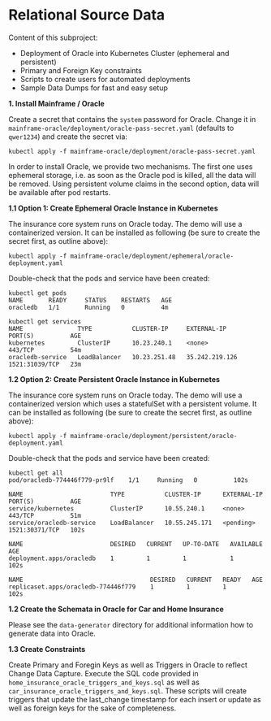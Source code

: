 # Relational Source Data

Content of this subproject:
* Deployment of Oracle into Kubernetes Cluster (ephemeral and persistent)
* Primary and Foreign Key constraints  
* Scripts to create users for automated deployments
* Sample Data Dumps for fast and easy setup

__1. Install Mainframe / Oracle__

Create a secret that contains the `system` password for Oracle. Change it in `mainframe-oracle/deployment/oracle-pass-secret.yaml` (defaults to `qwer1234`) and create the secret via:
```
kubectl apply -f mainframe-oracle/deployment/oracle-pass-secret.yaml
```

In order to install Oracle, we provide two mechanisms. The first one uses ephemeral storage, i.e. as soon as the Oracle pod is killed, all the data will be removed. Using persistent volume claims in the second option, data will be available after pod restarts.

__1.1 Option 1: Create Ephemeral Oracle Instance in Kubernetes__

The insurance core system runs on Oracle today. The demo will use a containerized version. It can be installed as following (be sure to create the secret first, as outline above):
```
kubectl apply -f mainframe-oracle/deployment/ephemeral/oracle-deployment.yaml 
```

Double-check that the pods and service have been created:
```
kubectl get pods
NAME       READY     STATUS    RESTARTS   AGE
oracledb   1/1       Running   0          4m

kubectl get services
NAME               TYPE           CLUSTER-IP     EXTERNAL-IP      PORT(S)          AGE
kubernetes         ClusterIP      10.23.240.1    <none>           443/TCP          54m
oracledb-service   LoadBalancer   10.23.251.48   35.242.219.126   1521:31039/TCP   23m
```

__1.2 Option 2: Create Persistent Oracle Instance in Kubernetes__

The insurance core system runs on Oracle today. The demo will use a containerized version which uses a statefulSet with a persistent volume. It can be installed as following (be sure to create the secret first, as outline above):

```
kubectl apply -f mainframe-oracle/deployment/persistent/oracle-deployment.yaml 
```

Double-check that the pods and service have been created:
```
kubectl get all
pod/oracledb-774446f779-pr9lf    1/1     Running   0          102s

NAME                        TYPE           CLUSTER-IP      EXTERNAL-IP    PORT(S)          AGE
service/kubernetes          ClusterIP      10.55.240.1     <none>         443/TCP          51m
service/oracledb-service    LoadBalancer   10.55.245.171   <pending>      1521:30371/TCP   102s

NAME                        DESIRED   CURRENT   UP-TO-DATE   AVAILABLE   AGE
deployment.apps/oracledb    1         1         1            1           102s

NAME                                   DESIRED   CURRENT   READY   AGE
replicaset.apps/oracledb-774446f779    1         1         1       102s
```

__1.2 Create the Schemata in Oracle for Car and Home Insurance__

Please see the `data-generator` directory for additional information how to generate data into Oracle.

__1.3 Create Constraints__

Create Primary and Foregin Keys as well as Triggers in Oracle to reflect Change Data Capture.
Execute the SQL code provided in ```home_insurance_oracle_triggers_and_keys.sql``` as well as ```car_insurance_oracle_triggers_and_keys.sql```. These scripts will create triggers that update the last_change timestamp for each insert or update as well as foreign keys for the sake of completeness.
